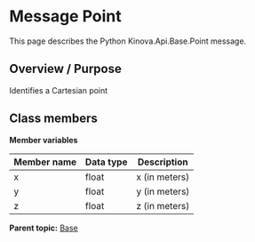# Message Point

This page describes the Python Kinova.Api.Base.Point message.

## Overview / Purpose

Identifies a Cartesian point

## Class members

 **Member variables** 

|Member name|Data type|Description|
|-----------|---------|-----------|
|x|float|x \(in meters\)|
|y|float|y \(in meters\)|
|z|float|z \(in meters\)|

**Parent topic:** [Base](../references/summary_Base.md)

